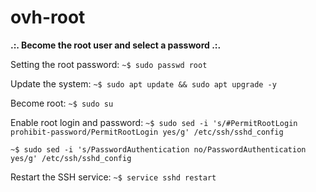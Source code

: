 # ovh-root
**.:. Become the root user and select a password .:.**

Setting the root password:
``~$ sudo passwd root``

Update the system:
``~$ sudo apt update && sudo apt upgrade -y``

Become root:
``~$ sudo su``

Enable root login and password:
``~$ sudo sed -i 's/#PermitRootLogin prohibit-password/PermitRootLogin yes/g' /etc/ssh/sshd_config``

``~$ sudo sed -i 's/PasswordAuthentication no/PasswordAuthentication yes/g' /etc/ssh/sshd_config``

Restart the SSH service:
``~$ service sshd restart``

